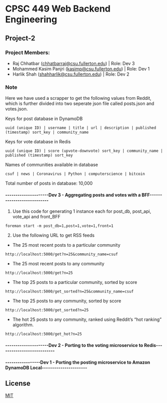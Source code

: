 # CPSC 449 Web Backend Engineering
## Project-2
### Project Members:
* Raj Chhatbar (chhatbarraj@csu.fullerton.edu) | Role: Dev 3
* Mohammed Kasim Panjri (kasimp@csu.fullerton.edu) | Role: Dev 1
* Harlik Shah (shahharlik@csu.fullerton.edu) | Role: Dev 2 


### Note
Here we have used a scrapper to get the following values from Reddit, which is further divided into two seperate json file called posts.json and votes.json.

Keys for post database in DynamoDB
```
uuid (unique ID) | username | title | url | description | published (timestamp) sort_key | community_name
```
Keys for vote database in Redis
```
uuid (unique ID) | score (upvote-downvote) sort_key | community_name | published (timestamp) sort_key
```

Names of communities available in database
```
csuf | news | Coronavirus | Python | computerscience | bitcoin
```

Total number of posts in database: 10,000

#### ---------------------Dev 3 - Aggregating posts and votes with a BFF---------------------------
1) Use this code for generating 1 instance each for post_db, post_api, vote_api and front_BFF
```
foreman start -m post_db=1,post=1,vote=1,front=1
```

2) Use the following URL to get RSS feeds

  * The 25 most recent posts to a particular community
```
http://localhost:5000/get?n=25&community_name=csuf
```
  * The 25 most recent posts to any community
```
http://localhost:5000/get?n=25
```
  * The top 25 posts to a particular community, sorted by score
```
http://localhost:5000/get_sorted?n=25&community_name=csuf
```
  * The top 25 posts to any community, sorted by score
```
http://localhost:5000/get_sorted?n=25
```
  * The hot 25 posts to any community, ranked using Reddit’s “hot ranking” algorithm.
```
http://localhost:5000/get_hot?n=25
```

#### ---------------------Dev 2 - Porting to the voting microservice to Redis---------------------------


#### -----------------Dev 1 - Porting the posting microservice to Amazon DynamoDB Local----------------------


## License
[MIT](https://choosealicense.com/licenses/mit/)
